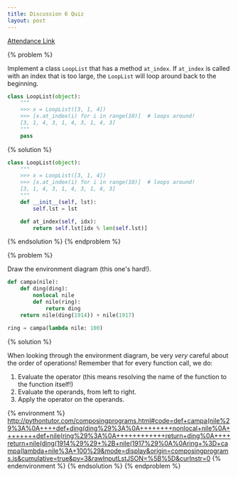 ```yaml
---
title: Discussion 6 Quiz
layout: post
---
```


[Attendance Link](http://goo.gl/forms/qWJsQRlzUk)

{% problem %}

Implement a class `LoopList` that has a method `at_index`. If `at_index` is called with an index that is too large, the `LoopList` will loop around back to the beginning.

```python
class LoopList(object):
    """
    >>> x = LoopList([3, 1, 4])
    >>> [x.at_index(i) for i in range(10)]  # loops around!
    [3, 1, 4, 3, 1, 4, 3, 1, 4, 3]
    """
    pass
```

{% solution %}

```python
class LoopList(object):
    """
    >>> x = LoopList([3, 1, 4])
    >>> [x.at_index(i) for i in range(10)]  # loops around!
    [3, 1, 4, 3, 1, 4, 3, 1, 4, 3]
    """
    def __init__(self, lst):
        self.lst = lst

    def at_index(self, idx):
        return self.lst[idx % len(self.lst)]
```

{% endsolution %}
{% endproblem %}



{% problem %}

Draw the environment diagram (this one's hard!).

```python
def campa(nile):
    def ding(ding):
        nonlocal nile
        def nile(ring):
            return ding
    return nile(ding(1914)) + nile(1917)

ring = campa(lambda nile: 100)
```

{% solution %}

When looking through the environment diagram, be very _very_ careful about the order of operations! Remember that for every function call, we do:

1. Evaluate the operator (this means resolving the name of the function to the function itself!)
2. Evaluate the operands, from left to right.
3. Apply the operator on the operands.

{% environment %}
http://pythontutor.com/composingprograms.html#code=def+campa(nile%29%3A%0A++++def+ding(ding%29%3A%0A++++++++nonlocal+nile%0A++++++++def+nile(ring%29%3A%0A++++++++++++return+ding%0A++++return+nile(ding(1914%29%29+%2B+nile(1917%29%0A%0Aring+%3D+campa(lambda+nile%3A+100%29&mode=display&origin=composingprograms.js&cumulative=true&py=3&rawInputLstJSON=%5B%5D&curInstr=0
{% endenvironment %}
{% endsolution %}
{% endproblem %}
